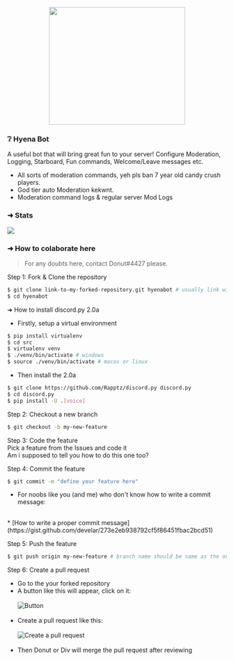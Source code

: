 <p align="center">
    <img src="https://hyenabot.xyz/images/logo.png" width="311.25" height="270"/>
</p>

### **❔ Hyena Bot**
A useful bot that will bring great fun to your server! Configure Moderation, Logging, Starboard, Fun commands, Welcome/Leave messages etc.

* All sorts of moderation commands, yeh pls ban 7 year old candy crush players.
* God tier auto Moderation kekwnt.
* Moderation command logs & regular server Mod Logs

### ➜ Stats

[![](https://top.gg/api/widget/790892810243932160.svg)](https://top.gg/bot/790892810243932160) 


### ➜ How to colaborate here

> For any doubts here, contact Donut#4427 please.

Step 1: Fork & Clone the repository
```sh
$ git clone link-to-my-forked-repository.git hyenabot # usually link will be https://github.com/YourUserName/HyenaDev
$ cd hyenabot
```

➜ How to install discord.py 2.0a
* Firstly, setup a virtual environment
```sh
$ pip install virtualenv
$ cd src
$ virtualenv venv
$ ./venv/bin/activate # windows
$ source ./venv/bin/activate # macos or linux
```

* Then install the 2.0a
```sh
$ git clone https://github.com/Rapptz/discord.py discord.py
$ cd discord.py
$ pip install -U .[voice]
```

Step 2: Checkout a new branch 
```sh
$ git checkout -b my-new-feature
```

Step 3: Code the feature
<br/>
Pick a feature from the Issues and code it
<br/>
Am i supposed to tell you how to do this one too?

Step 4: Commit the feature
```sh
$ git commit -m "define your feature here"
```
* For noobs like you (and me) who don't know how to write a commit message:
<br/>
* [How to write a proper commit message](https://gist.github.com/develar/273e2eb938792cf5f86451fbac2bcd51)

Step 5: Push the feature
```sh
$ git push origin my-new-feature # branch name should be same as the one you checked out
```

Step 6: Create a pull request
* Go to the your forked repository
* A button like this will appear, click on it:
<br/><br/>
![Button](https://i.ibb.co/jhQNdYX/Screenshot-2021-07-30-at-2-45-15-PM.png)
<br/><br/>
* Create a pull request like this:
<br/><br/>
![Create a pull request](https://i.ibb.co/4WSCYnZ/Screenshot-2021-07-30-at-2-45-43-PM.png)
<br/><br/>
* Then Donut or Div will merge the pull request after reviewing